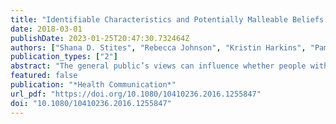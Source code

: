 ```yaml
---
title: "Identifiable Characteristics and Potentially Malleable Beliefs Predict Stigmatizing Attributions Toward Persons With Alzheimer’s Disease Dementia: Results of a Survey of the U.S. General Public"
date: 2018-03-01
publishDate: 2023-01-25T20:47:30.732464Z
authors: ["Shana D. Stites", "Rebecca Johnson", "Kristin Harkins", "Pamela Sankar", "Dawei Xie", "Jason Karlawish"]
publication_types: ["2"]
abstract: "The general public’s views can influence whether people with Alzheimer’s disease (AD) experience stigma. The purpose of this study was to understand what characteristics in the general public are associated with stigmatizing attributions. A random sample of adults from the general population read a vignette about a man with mild Alzheimer’s disease dementia and completed a modified Family Stigma in Alzheimer’s Disease Scale (FS-ADS). Multivariable ordered logistic regressions were used to examine relationships between personal characteristics and FS-ADS ratings. Older respondents expected that persons with AD would receive less support (OR = 0.82, p = .001), have social interactions limited by others (OR = 1.13, p = .04), and face institutional discrimination (OR = 1.13, p = .04). Females reported stronger feelings of pity (OR = 1.57, p = .03) and weaker reactions to negative aesthetic features (OR = 0.67, p = .05). Those who believed strongly that AD was a mental illness rated symptoms more severely (OR = 1.78, p = .007). Identifiable characteristics and beliefs in the general public are related to stigmatizing attributions toward AD. To reduce AD stigma, public health messaging campaigns can tailor information to subpopulations, recognizable by their age, gender, and beliefs."
featured: false
publication: "*Health Communication*"
url_pdf: "https://doi.org/10.1080/10410236.2016.1255847"
doi: "10.1080/10410236.2016.1255847"
---
```


